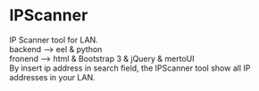 # IPScanner
IP Scanner tool for LAN.<br>
backend --> eel & python<br>
fronend --> html & Bootstrap 3 & jQuery & mertoUI
<br>
By insert ip address in search field, the IPScanner tool show all IP addresses in your LAN.
